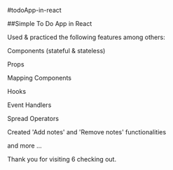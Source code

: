 #todoApp-in-react

##Simple To Do App in React

Used & practiced the following features among others:

Components (stateful & stateless)

Props

Mapping Components

Hooks

Event Handlers

Spread Operators

Created 'Add notes' and 'Remove notes' functionalities

and more ...


Thank you for visiting 6 checking out.